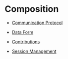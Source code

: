 # Composition

- [Communication Protocol](communication_protocol)

- [Data Form](data_form)

- [Contributions](Contributions)

- [Session Management](session_management)
